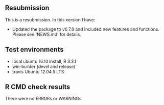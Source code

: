 ## Resubmission
This is a resubmission. In this version I have:

* Updated the package to v0.7.0 and included new features and functions. Please see 'NEWS.md' for details.

## Test environments
* local ubuntu 16.10 install, R 3.3.1
* win-builder (devel and release)
* travis Ubuntu 12.04.5 LTS 

## R CMD check results
There were no ERRORs or WARNINGs. 
